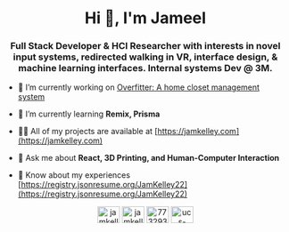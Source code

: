<h1 align="center">Hi 👋, I'm Jameel</h1>
<h3 align="center">Full Stack Developer & HCI Researcher with interests in novel input systems, redirected walking in VR, interface design, & machine learning interfaces. Internal systems Dev @ 3M.</h3>

- 🔭 I’m currently working on [Overfitter: A home closet management system](https://github.com/JamKelley22/Overfitter)

- 🌱 I’m currently learning **Remix, Prisma**

- 👨‍💻 All of my projects are available at [https://jamkelley.com](https://jamkelley.com)

- 💬 Ask me about **React, 3D Printing, and Human-Computer Interaction**

- 📄 Know about my experiences [https://registry.jsonresume.org/JamKelley22](https://registry.jsonresume.org/JamKelley22)

<p align="center">
<a href="https://dev.to/jamkelley22" target="blank"><img align="center" src="https://raw.githubusercontent.com/rahuldkjain/github-profile-readme-generator/master/src/images/icons/Social/devto.svg" alt="jamkelley22" height="30" width="40" /></a>
<a href="https://linkedin.com/in/jamkelley22" target="blank"><img align="center" src="https://raw.githubusercontent.com/rahuldkjain/github-profile-readme-generator/master/src/images/icons/Social/linked-in-alt.svg" alt="jamkelley22" height="30" width="40" /></a>
<a href="https://stackoverflow.com/users/7732931" target="blank"><img align="center" src="https://raw.githubusercontent.com/rahuldkjain/github-profile-readme-generator/master/src/images/icons/Social/stack-overflow.svg" alt="7732931" height="30" width="40" /></a>
<a href="https://www.youtube.com/c/ucs-n7qnji8zba6sctakfr5a" target="blank"><img align="center" src="https://raw.githubusercontent.com/rahuldkjain/github-profile-readme-generator/master/src/images/icons/Social/youtube.svg" alt="ucs-n7qnji8zba6sctakfr5a" height="30" width="40" /></a>
</p>
